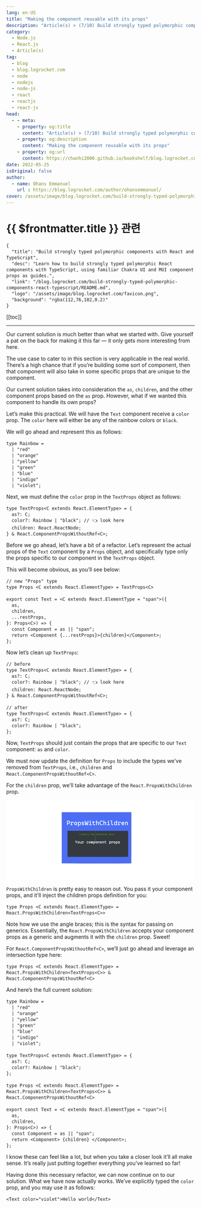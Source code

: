 ```yaml
---
lang: en-US
title: "Making the component reusable with its props"
description: "Article(s) > (7/10) Build strongly typed polymorphic components with React and TypeScript" 
category:
  - Node.js
  - React.js
  - Article(s)
tag:
  - blog
  - blog.logrocket.com
  - node
  - nodejs
  - node-js
  - react
  - reactjs
  - react-js
head:
  - - meta:
    - property: og:title
      content: "Article(s) > (7/10) Build strongly typed polymorphic components with React and TypeScript"
    - property: og:description
      content: "Making the component reusable with its props"
    - property: og:url
      content: https://chanhi2000.github.io/bookshelf/blog.logrocket.com/build-strongly-typed-polymorphic-components-react-typescript//making-component-reusable-props.html
date: 2022-05-25
isOriginal: false
author:
  - name: Ohans Emmanuel
    url : https://blog.logrocket.com/author/ohansemmanuel/
cover: /assets/image/blog.logrocket.com/build-strongly-typed-polymorphic-components-react-typescript/banner.png
---
```


# {{ $frontmatter.title }} 관련

```component VPCard
{
  "title": "Build strongly typed polymorphic components with React and TypeScript",
  "desc": "Learn how to build strongly typed polymorphic React components with TypeScript, using familiar Chakra UI and MUI component props as guides.",
  "link": "/blog.logrocket.com/build-strongly-typed-polymorphic-components-react-typescript/README.md",
  "logo": "/assets/image/blog.logrocket.com/favicon.png",
  "background": "rgba(112,76,182,0.2)"
}
```

[[toc]]

---

<SiteInfo
  name="Build strongly typed polymorphic components with React and TypeScript"
  desc="Learn how to build strongly typed polymorphic React components with TypeScript, using familiar Chakra UI and MUI component props as guides."
  url="https://blog.logrocket.com/build-strongly-typed-polymorphic-components-react-typescript#making-component-reusable-props"
  logo="/assets/image/blog.logrocket.com/favicon.png"
  preview="/assets/image/blog.logrocket.com/build-strongly-typed-polymorphic-components-react-typescript/banner.png"/>

Our current solution is much better than what we started with. Give yourself a pat on the back for making it this far — it only gets more interesting from here.

The use case to cater to in this section is very applicable in the real world. There’s a high chance that if you’re building some sort of component, then that component will also take in some specific props that are unique to the component.

Our current solution takes into consideration the `as`, `children`, and the other component props based on the `as` prop. However, what if we wanted this component to handle its own props?

Let’s make this practical. We will have the `Text` component receive a `color` prop. The `color` here will either be any of the rainbow colors or `black`.

We will go ahead and represent this as follows:

```tsx
type Rainbow =
  | "red"
  | "orange"
  | "yellow"
  | "green"
  | "blue"
  | "indigo"
  | "violet";
```

Next, we must define the `color` prop in the `TextProps` object as follows:

```tsx
type TextProps<C extends React.ElementType> = {
  as?: C;
  color?: Rainbow | "black"; // 👈 look here
  children: React.ReactNode;
} & React.ComponentPropsWithoutRef<C>;
```

Before we go ahead, let’s have a bit of a refactor. Let’s represent the actual props of the `Text` component by a `Props` object, and specifically type only the props specific to our component in the `TextProps` object.

This will become obvious, as you’ll see below:

```tsx
// new "Props" type
type Props <C extends React.ElementType> = TextProps<C>

export const Text = <C extends React.ElementType = "span">({
  as,
  children,
  ...restProps,
}: Props<C>) => {
  const Component = as || "span";
  return <Component {...restProps}>{children}</Component>;
};
```

Now let’s clean up `TextProps`:

```tsx
// before 
type TextProps<C extends React.ElementType> = {
  as?: C;
  color?: Rainbow | "black"; // 👈 look here
  children: React.ReactNode;
} & React.ComponentPropsWithoutRef<C>;

// after
type TextProps<C extends React.ElementType> = {
  as?: C;
  color?: Rainbow | "black";
};
```

Now, `TextProps` should just contain the props that are specific to our `Text` component: `as` and `color`.

We must now update the definition for `Props` to include the types we’ve removed from `TextProps`, i.e., `children` and `React.ComponentPropsWithoutRef<C>`.

For the `children` prop, we’ll take advantage of the `React.PropsWithChildren` prop.

![The PropsWithChildren Type](/assets/image/blog.logrocket.com/build-strongly-typed-polymorphic-components-react-typescript/propswithchildren-type.png)

`PropsWithChildren` is pretty easy to reason out. You pass it your component props, and it’ll inject the children props definition for you:

```tsx
type Props <C extends React.ElementType> = 
React.PropsWithChildren<TextProps<C>>
```

Note how we use the angle braces; this is the syntax for passing on generics. Essentially, the `React.PropsWithChildren` accepts your component props as a generic and augments it with the `children` prop. Sweet!

For `React.ComponentPropsWithoutRef<C>`, we’ll just go ahead and leverage an intersection type here:

```tsx
type Props <C extends React.ElementType> = 
React.PropsWithChildren<TextProps<C>> & 
React.ComponentPropsWithoutRef<C>
```

And here’s the full current solution:

```tsx
type Rainbow =
  | "red"
  | "orange"
  | "yellow"
  | "green"
  | "blue"
  | "indigo"
  | "violet";

type TextProps<C extends React.ElementType> = {
  as?: C;
  color?: Rainbow | "black";
};

type Props <C extends React.ElementType> = 
React.PropsWithChildren<TextProps<C>> & 
React.ComponentPropsWithoutRef<C>

export const Text = <C extends React.ElementType = "span">({
  as,
  children,
}: Props<C>) => {
  const Component = as || "span";
  return <Component> {children} </Component>;
};
```

I know these can feel like a lot, but when you take a closer look it’ll all make sense. It’s really just putting together everything you’ve learned so far!

Having done this necessary refactor, we can now continue on to our solution. What we have now actually works. We’ve explicitly typed the `color` prop, and you may use it as follows:

```tsx
<Text color="violet">Hello world</Text>
```
